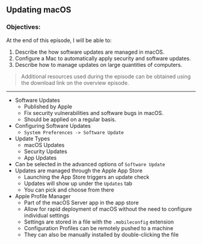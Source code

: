 ## Updating macOS 

### Objectives:

At the end of this episode, I will be able to:

1. Describe the how software updates are managed in macOS. 
2. Configure a Mac to automatically apply security and software updates. 
3. Describe how to manage updates on large quantities of computers. 

>Additional resources used during the episode can be obtained using the download link on the overview episode.

-----------------------------------------------------------

* Software Updates
	+ Published by Apple
	+ Fix security vulnerabilities and software bugs in macOS. 
	+ Should be applied on a regular basis. 
* Configuring Software Updates
	+ `System Preferences -> Software Update`
* Update Types
	+ macOS Updates
	+ Security Updates
	+ App Updates
* Can be selected in the advanced options of `Software Update`
* Updates are managed through the Apple App Store
	+ Launching the App Store triggers an update check
	+ Updates will show up under the `Updates` tab
	+ You can pick and choose from there
* Apple Profile Manager
	+ Part of the macOS Server app in the app store
	+ Allow for rapid deployment of macOS without the need to configure individual settings
	+ Settings are stored in a file with the `.mobileconfig` extension
	+ Configuration Profiles can be remotely pushed to a machine
	+ They can also be manually installed by double-clicking the file
